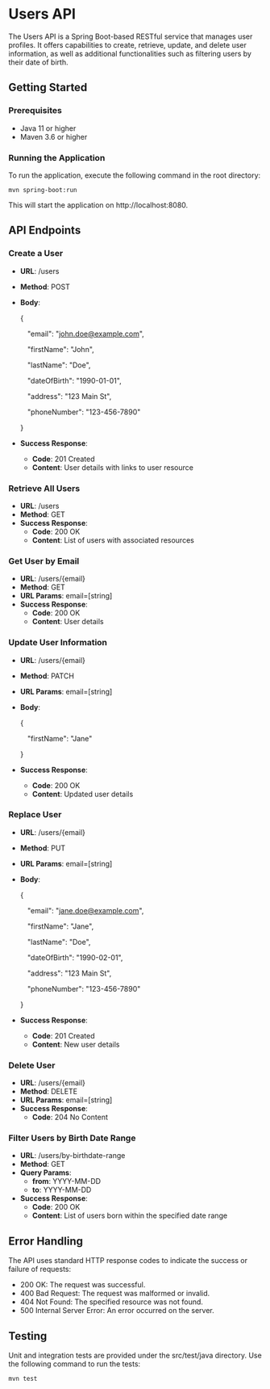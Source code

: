 # Users API

The Users API is a Spring Boot-based RESTful service that manages user profiles. It offers capabilities to create, retrieve, update, and delete user information, as well as additional functionalities such as filtering users by their date of birth.

## Getting Started

### Prerequisites

- Java 11 or higher
- Maven 3.6 or higher

### Running the Application

To run the application, execute the following command in the root directory:

    mvn spring-boot:run

This will start the application on http://localhost:8080.

## API Endpoints

### Create a User

- **URL**: /users
- **Method**: POST
- **Body**:

  {<p>
  &emsp;"email": "john.doe@example.com",<p>
  &emsp;"firstName": "John",<p>
  &emsp;"lastName": "Doe",<p>
  &emsp;"dateOfBirth": "1990-01-01",<p>
  &emsp;"address": "123 Main St",<p>
  &emsp;"phoneNumber": "123-456-7890"<p>
  }

- **Success Response**:
    - **Code**: 201 Created
    - **Content**: User details with links to user resource

### Retrieve All Users

- **URL**: /users
- **Method**: GET
- **Success Response**:
    - **Code**: 200 OK
    - **Content**: List of users with associated resources

### Get User by Email

- **URL**: /users/{email}
- **Method**: GET
- **URL Params**: email=[string]
- **Success Response**:
    - **Code**: 200 OK
    - **Content**: User details

### Update User Information

- **URL**: /users/{email}
- **Method**: PATCH
- **URL Params**: email=[string]
- **Body**:

  {<p>
  &emsp;"firstName": "Jane"<p>
  }

- **Success Response**:
    - **Code**: 200 OK
    - **Content**: Updated user details

### Replace User

- **URL**: /users/{email}
- **Method**: PUT
- **URL Params**: email=[string]
- **Body**:

  {<p>
  &emsp;"email": "jane.doe@example.com",<p>
  &emsp;"firstName": "Jane",<p>
  &emsp;"lastName": "Doe",<p>
  &emsp;"dateOfBirth": "1990-02-01",<p>
  &emsp;"address": "123 Main St",<p>
  &emsp;"phoneNumber": "123-456-7890"<p>
  }

- **Success Response**:
    - **Code**: 201 Created
    - **Content**: New user details

### Delete User

- **URL**: /users/{email}
- **Method**: DELETE
- **URL Params**: email=[string]
- **Success Response**:
    - **Code**: 204 No Content

### Filter Users by Birth Date Range

- **URL**: /users/by-birthdate-range
- **Method**: GET
- **Query Params**:
    - **from**: YYYY-MM-DD
    - **to**: YYYY-MM-DD
- **Success Response**:
    - **Code**: 200 OK
    - **Content**: List of users born within the specified date range

## Error Handling

The API uses standard HTTP response codes to indicate the success or failure of requests:
- 200 OK: The request was successful.
- 400 Bad Request: The request was malformed or invalid.
- 404 Not Found: The specified resource was not found.
- 500 Internal Server Error: An error occurred on the server.

## Testing

Unit and integration tests are provided under the src/test/java directory. Use the following command to run the tests:

    mvn test
